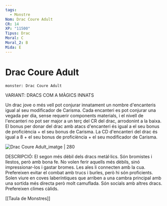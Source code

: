 ```yaml
---
tags:
  - Monstre
Nom: Drac Coure Adult
CR: 14
XP: "11500"
Tipus: Drac
Moral: C
Moral_2: B
Mida: E
---
```

# Drac Coure Adult

```statblock
monster: Drac Coure Adult
```

VARIANT: DRACS COM A MÀGICS INNATS

Un drac jove o més vell pot conjurar innatament un nombre d'encanteris igual al seu modificador de Carisma. Cada encanteri es pot conjurar una vegada per dia, sense requerir components materials, i el nivell de l'encanteri no pot ser major a un terç del CR del drac, arrodonint a la baixa. El bonus per donar del drac amb atacs d'encanteri és igual a el seu bonus de proficiència + el seu bonus de Carisma. La CD d'encanteri del drac és igual a 8 + el seu bonus de proficiència + el seu modificador de Carisma.

![Drac Coure Adult_imatge | 280](https://static.wikia.nocookie.net/forgottenrealms/images/6/6d/Monster_Manual_5e_-_Dragon%2C_Copper_-_p110.jpg/revision/latest?cb=20200820002030)

DESCRIPCIÓ: 
El segon més dèbil dels dracs metàl·lics. Són bromistes i llestos, però amb bona fe. No volen ferir aquells més dèbils, sinó impressionar-los i gastar bromes. Les ales li connecten amb la cua. Prefereixen evitar el combat amb trucs i burles, però hi són proficients. Solen viure en coves laberíntiques que arriben a una cambra principal amb una sortida més directa però molt camuflada. Són socials amb altres dracs. Prefereixen climes càlids.

[[Taula de Monstres]]

